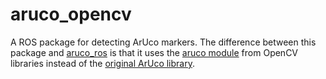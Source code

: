 # aruco_opencv
A ROS package for detecting ArUco markers. The difference between this package and [aruco_ros](https://github.com/pal-robotics/aruco_ros) is that it uses the [aruco module](https://docs.opencv.org/4.x/d9/d6a/group__aruco.html) from OpenCV libraries instead of the [original ArUco library](https://www.uco.es/investiga/grupos/ava/node/26).
